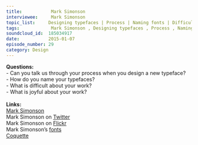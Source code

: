 ```yaml
--- 
title:           Mark Simonson 
interviewee:     Mark Simonson 
topic_list:     Designing typefaces | Process | Naming fonts | Difficulties & joys
tags:            Mark Simonson , Designing typefaces , Process , Naming fonts , Difficulties  joys
soundcloud_id:  185034917
date:           2015-01-07
episode_number: 29
category: Design
---
```


<p class="show_notes_display"><b>Questions:</b><br>- Can you talk us through your process when you design a new typeface?<br>- How do you name your typefaces?<br>- What is difficult about your work?<br>- What is joyful about your work?<br><br><b>Links:</b><br><a rel="nofollow" target="_blank" href="http://www.marksimonson.com/">Mark Simonson</a><br>Mark Simonson on <a rel="nofollow" target="_blank" href="https://twitter.com/marksimonson">Twitter</a><br>Mark Simonson on <a rel="nofollow" target="_blank" href="https://www.flickr.com/people/62468024@N00/">Flickr</a><br>Mark Simonson’s <a rel="nofollow" target="_blank" href="http://www.marksimonson.com/fonts">fonts</a><br><a rel="nofollow" target="_blank" href="http://www.marksimonson.com/fonts/view/coquette">Coquette</a></p>
